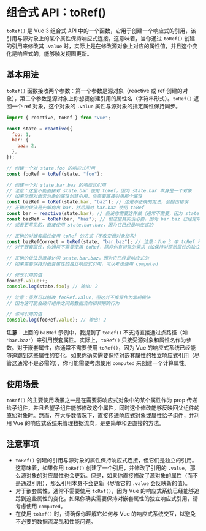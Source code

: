 # 组合式 API：toRef()

`toRef()` 是 Vue 3 组合式 API 中的一个函数，它用于创建一个响应式的引用，该引用与源对象上的某个属性保持响应式连接。这意味着，当你通过 `toRef()` 创建的引用来修改其 `.value` 时，实际上是在修改源对象上对应的属性值，并且这个变化是响应式的，能够触发视图更新。

## 基本用法

`toRef()` 函数接收两个参数：第一个参数是源对象（reactive 或 ref 创建的对象），第二个参数是源对象上你想要创建引用的属性名（字符串形式）。`toRef()` 返回一个 ref 对象，这个对象的 `.value` 属性与源对象的指定属性保持同步。

```javascript
import { reactive, toRef } from "vue";

const state = reactive({
  foo: 1,
  bar: {
    baz: 2,
  },
});

// 创建一个对 state.foo 的响应式引用
const fooRef = toRef(state, "foo");

// 创建一个对 state.bar.baz 的响应式引用
// 注意：这里不能直接对 state.bar 使用 toRef，因为 state.bar 本身是一个对象
// 如果你想对嵌套对象的属性创建引用，你需要直接引用那个属性
const bazRef = toRef(state.bar, "baz"); // 这是不正确的用法，会抛出错误
// 正确的做法是先解构出 bar，然后再对 bar.baz 使用 toRef
const bar = reactive(state.bar); // 假设你需要这样做（通常不需要，因为 state.bar 已经是响应式的）
const bazRef = toRef(bar, "baz"); // 但这里其实没必要，因为 bar.baz 已经是响应式的
// 或者更常见的，直接使用 state.bar.baz，因为它已经是响应式的

// 正确的对嵌套属性使用 toRef 的方式（不改变源对象结构）
const bazRefCorrect = toRef(state, "bar.baz"); // 注意：Vue 3 中 toRef 不支持这种点路径语法
// 对于嵌套属性，你通常不需要使用 toRef，除非你有特殊的需求（如保持对原始属性的独立响应式引用）

// 正确的做法是直接访问 state.bar.baz，因为它已经是响应式的
// 如果需要保持对嵌套属性的独立响应式引用，可以考虑使用 computed

// 修改引用的值
fooRef.value++;
console.log(state.foo); // 输出: 2

// 注意：虽然可以修改 fooRef.value，但这并不推荐作为常规做法
// 因为这可能会破坏组件之间的数据流向和预期的行为

// 访问引用的值
console.log(fooRef.value); // 输出: 2
```

**注意**：上面的 `bazRef` 示例中，我提到了 `toRef()` 不支持直接通过点路径（如 `'bar.baz'`）来引用嵌套属性。实际上，`toRef()` 只接受源对象和属性名作为参数。对于嵌套属性，你通常不需要使用 `toRef()`，因为 Vue 的响应式系统已经能够追踪到这些属性的变化。如果你确实需要保持对嵌套属性的独立响应式引用（尽管这通常不是必需的），你可能需要考虑使用 `computed` 来创建一个计算属性。

## 使用场景

`toRef()` 的主要使用场景之一是在需要将响应式对象中的某个属性作为 prop 传递给子组件，并且希望子组件能够修改这个属性，同时这个修改能够反映回父组件的原始对象时。然而，在大多数情况下，直接传递响应式对象或属性给子组件，并利用 Vue 的响应式系统来管理数据流向，是更简单和更直接的方法。

## 注意事项

- `toRef()` 创建的引用与源对象的属性保持响应式连接，但它们是独立的引用。这意味着，如果你用 `toRef()` 创建了一个引用，并修改了引用的 `.value`，那么源对象的对应属性也会更新。但是，如果你直接修改了源对象的属性（而不是通过引用），那么引用本身不会更新（尽管它的 `.value` 会反映新的值）。
- 对于嵌套属性，通常不需要使用 `toRef()`，因为 Vue 的响应式系统已经能够追踪到这些属性的变化。如果你确实需要保持对嵌套属性的独立响应式引用，请考虑使用 `computed`。
- 在使用 `toRef()` 时，请确保你理解它如何与 Vue 的响应式系统交互，以避免不必要的数据流混乱和性能问题。
